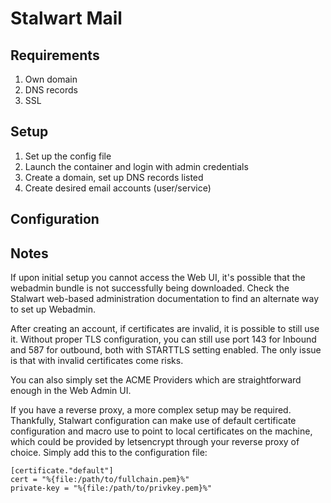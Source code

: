# Stalwart Mail

## Requirements

1. Own domain
2. DNS records
3. SSL

## Setup

1. Set up the config file
2. Launch the container and login with admin credentials
3. Create a domain, set up DNS records listed
4. Create desired email accounts (user/service)

## Configuration

## Notes

If upon initial setup you cannot access the Web UI, it's possible that the webadmin bundle is not successfully being downloaded. Check the Stalwart web-based administration documentation to find an alternate way to set up Webadmin.

After creating an account, if certificates are invalid, it is possible to still use it. Without proper TLS configuration, you can still use port 143 for Inbound and 587 for outbound, both with STARTTLS setting enabled. The only issue is that with invalid certificates come risks.

You can also simply set the ACME Providers which are straightforward enough in the Web Admin UI.

If you have a reverse proxy, a more complex setup may be required. Thankfully, Stalwart configuration can make use of default certificate configuration and macro use to point to local certificates on the machine, which could be provided by letsencrypt through your reverse proxy of choice. Simply add this to the configuration file:

```
[certificate."default"]
cert = "%{file:/path/to/fullchain.pem}%"
private-key = "%{file:/path/to/privkey.pem}%"
```
